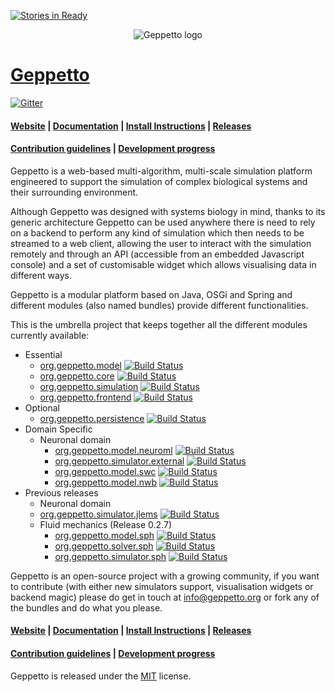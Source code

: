 [![Stories in Ready](https://badge.waffle.io/openworm/org.geppetto.png?label=ready&title=Ready)](https://waffle.io/openworm/org.geppetto)
<p align="center">
  <img src="https://dl.dropboxusercontent.com/u/7538688/geppetto%20logo.png?dl=1" alt="Geppetto logo"/>
</p>

# [Geppetto](http://www.geppetto.org/)

[![Gitter](https://badges.gitter.im/Join%20Chat.svg)](https://gitter.im/openworm/org.geppetto?utm_source=badge&utm_medium=badge&utm_campaign=pr-badge&utm_content=badge)

#### [Website](http://www.geppetto.org/) | [Documentation](http://docs.geppetto.org/) | [Install Instructions](http://docs.geppetto.org/en/latest/install.html) | [Releases](https://github.com/openworm/org.geppetto/releases/)
#### [Contribution guidelines](http://docs.geppetto.org/en/latest/contribute.html#how-to-contribute-code-to-geppetto) | [Development progress](https://waffle.io/openworm/org.geppetto)


Geppetto is a web-based multi-algorithm, multi-scale simulation platform engineered to support the simulation of complex biological systems and their surrounding environment. 

Although Geppetto was designed with systems biology in mind, thanks to its generic architecture Geppetto can be used anywhere there is need to rely on a backend to perform any kind of simulation which then needs to be streamed to a web client, allowing the user to interact with the simulation remotely and through an API (accessible from an embedded Javascript console) and a set of customisable widget which allows visualising data in different ways.

Geppetto is a modular platform based on Java, OSGi and Spring and different modules (also named bundles) provide different functionalities.

This is the umbrella project that keeps together all the different modules currently available:
 * Essential
   * [org.geppetto.model](https://github.com/openworm/org.geppetto.model) [![Build Status](https://travis-ci.org/openworm/org.geppetto.model.png?branch=master)](https://travis-ci.org/openworm/org.geppetto.model)
   * [org.geppetto.core](https://github.com/openworm/org.geppetto.core) [![Build Status](https://travis-ci.org/openworm/org.geppetto.core.png?branch=master)](https://travis-ci.org/openworm/org.geppetto.core)
   * [org.geppetto.simulation](https://github.com/openworm/org.geppetto.simulation) [![Build Status](https://travis-ci.org/openworm/org.geppetto.simulation.png?branch=master)](https://travis-ci.org/openworm/org.geppetto.simulation)
   * [org.geppetto.frontend](https://github.com/openworm/org.geppetto.frontend) [![Build Status](https://travis-ci.org/openworm/org.geppetto.frontend.png?branch=master)](https://travis-ci.org/openworm/org.geppetto.frontend)
 * Optional
    * [org.geppetto.persistence](https://github.com/openworm/org.geppetto.persistence) [![Build Status](https://travis-ci.org/openworm/org.geppetto.persistence.png?branch=master)](https://travis-ci.org/openworm/org.geppetto.persistence)
 * Domain Specific
   * Neuronal domain
     * [org.geppetto.model.neuroml](https://github.com/openworm/org.geppetto.model.neuroml) [![Build Status](https://travis-ci.org/openworm/org.geppetto.model.neuroml.png?branch=master)](https://travis-ci.org/openworm/org.geppetto.model.neuroml)
     * [org.geppetto.simulator.external](https://github.com/openworm/org.geppetto.simulator.external) [![Build Status](https://travis-ci.org/openworm/org.geppetto.simulator.external.png?branch=master)](https://travis-ci.org/openworm/org.geppetto.simulator.external)
     * [org.geppetto.model.swc](https://github.com/openworm/org.geppetto.model.swc) [![Build Status](https://travis-ci.org/openworm/org.geppetto.model.swc.png?branch=master)](https://travis-ci.org/openworm/org.geppetto.model.swc)
     * [org.geppetto.model.nwb](https://github.com/openworm/org.geppetto.model.nwb) [![Build Status](https://travis-ci.org/openworm/org.geppetto.model.nwb.png?branch=master)](https://travis-ci.org/openworm/org.geppetto.model.nwb)
 * Previous releases
    * Neuronal domain
     * [org.geppetto.simulator.jlems](https://github.com/openworm/org.geppetto.simulator.jlems) [![Build Status](https://travis-ci.org/openworm/org.geppetto.simulator.jlems.png?branch=master)](https://travis-ci.org/openworm/org.geppetto.simulator.jlems)
   * Fluid mechanics  (Release 0.2.7)
      * [org.geppetto.model.sph](https://github.com/openworm/org.geppetto.model.sph) [![Build Status](https://travis-ci.org/openworm/org.geppetto.model.sph.png?branch=master)](https://travis-ci.org/openworm/org.geppetto.model.sph)
     * [org.geppetto.solver.sph](https://github.com/openworm/org.geppetto.solver.sph) [![Build Status](https://travis-ci.org/openworm/org.geppetto.solver.sph.png?branch=master)](https://travis-ci.org/openworm/org.geppetto.solver.sph)
     * [org.geppetto.simulator.sph](https://github.com/openworm/org.geppetto.simulator.sph) [![Build Status](https://travis-ci.org/openworm/org.geppetto.simulator.sph.png?branch=master)](https://travis-ci.org/openworm/org.geppetto.simulator.sph)

  
Geppetto is an open-source project with a growing community, if you want to contribute (with either new simulators support, visualisation widgets or backend magic) please do get in touch at <info@geppetto.org> or fork any of the bundles and do what you please.


#### [Website](http://www.geppetto.org/) | [Documentation](http://docs.geppetto.org/) | [Install Instructions](http://docs.geppetto.org/en/latest/install.html) | [Releases](https://github.com/openworm/org.geppetto/releases/)
#### [Contribution guidelines](http://docs.geppetto.org/en/latest/contribute.html#how-to-contribute-code-to-geppetto) | [Development progress](https://waffle.io/openworm/org.geppetto)

Geppetto is released under the [MIT](http://opensource.org/licenses/MIT) license.

